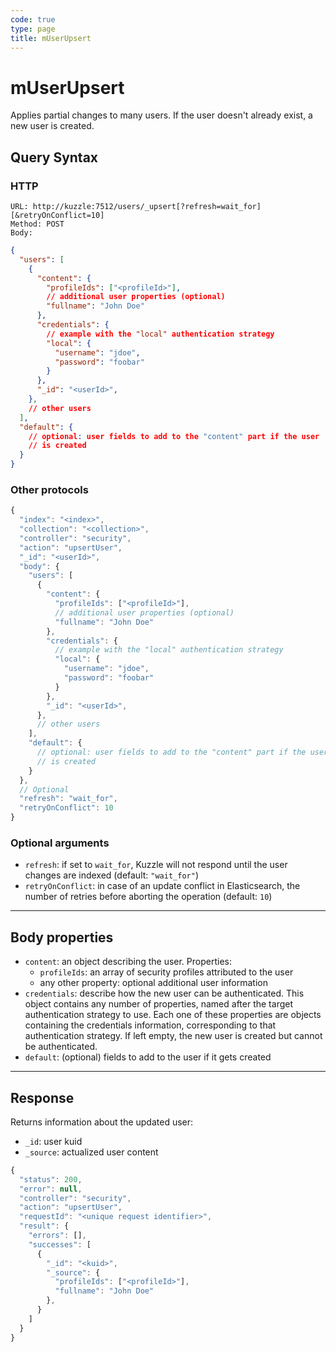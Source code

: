 ```yaml
---
code: true
type: page
title: mUserUpsert
---
```


<SinceBadge version="auto-version"/>

# mUserUpsert

Applies partial changes to many users. If the user doesn't already exist, a new user is created.

## Query Syntax

### HTTP

```http
URL: http://kuzzle:7512/users/_upsert[?refresh=wait_for][&retryOnConflict=10]
Method: POST
Body:
```

```json
{
  "users": [
    {
      "content": {
        "profileIds": ["<profileId>"],
        // additional user properties (optional)
        "fullname": "John Doe"
      },
      "credentials": {
        // example with the "local" authentication strategy
        "local": {
          "username": "jdoe",
          "password": "foobar"
        }
      },
      "_id": "<userId>",
    },
    // other users
  ],
  "default": {
    // optional: user fields to add to the "content" part if the user
    // is created
  }
}
```

### Other protocols

```js
{
  "index": "<index>",
  "collection": "<collection>",
  "controller": "security",
  "action": "upsertUser",
  "_id": "<userId>",
  "body": {
    "users": [
      {
        "content": {
          "profileIds": ["<profileId>"],
          // additional user properties (optional)
          "fullname": "John Doe"
        },
        "credentials": {
          // example with the "local" authentication strategy
          "local": {
            "username": "jdoe",
            "password": "foobar"
          }
        },
        "_id": "<userId>",
      },
      // other users
    ],
    "default": {
      // optional: user fields to add to the "content" part if the user
      // is created
    }
  },
  // Optional
  "refresh": "wait_for",
  "retryOnConflict": 10
}
```

### Optional arguments

- `refresh`: if set to `wait_for`, Kuzzle will not respond until the user changes are indexed (default: `"wait_for"`)
- `retryOnConflict`: in case of an update conflict in Elasticsearch, the number of retries before aborting the operation (default: `10`)

---

## Body properties

- `content`: an object describing the user. Properties:
  - `profileIds`: an array of security profiles attributed to the user
  - any other property: optional additional user information
- `credentials`: describe how the new user can be authenticated. This object contains any number of properties, named after the target authentication strategy to use. Each one of these properties are objects containing the credentials information, corresponding to that authentication strategy. If left empty, the new user is created but cannot be authenticated.
- `default`: (optional) fields to add to the user if it gets created

---

## Response

Returns information about the updated user:

- `_id`: user kuid
- `_source`: actualized user content

```js
{
  "status": 200,
  "error": null,
  "controller": "security",
  "action": "upsertUser",
  "requestId": "<unique request identifier>",
  "result": {
    "errors": [],
    "successes": [
      {
        "_id": "<kuid>",
        "_source": {
          "profileIds": ["<profileId>"],
          "fullname": "John Doe"
        },
      }
    ]
  }
}
```
